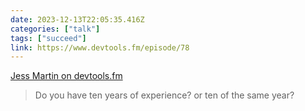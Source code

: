 ```yaml
---
date: 2023-12-13T22:05:35.416Z
categories: ["talk"]
tags: ["succeed"]
link: https://www.devtools.fm/episode/78
---
```

[Jess Martin on devtools.fm](https://www.devtools.fm/episode/78)

> Do you have ten years of experience? or ten of the same year?
